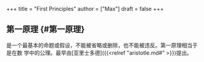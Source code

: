 +++
title = "First Principles"
author = ["Max"]
draft = false
+++

## 第一原理 {#第一原理}

是一个最基本的命题或假设，不能被省略或删除，也不能被违反。第一原理相当于是在数
学中的公理。最早由[亚里士多德]({{<relref "aristotle.md#" >}})提出。
